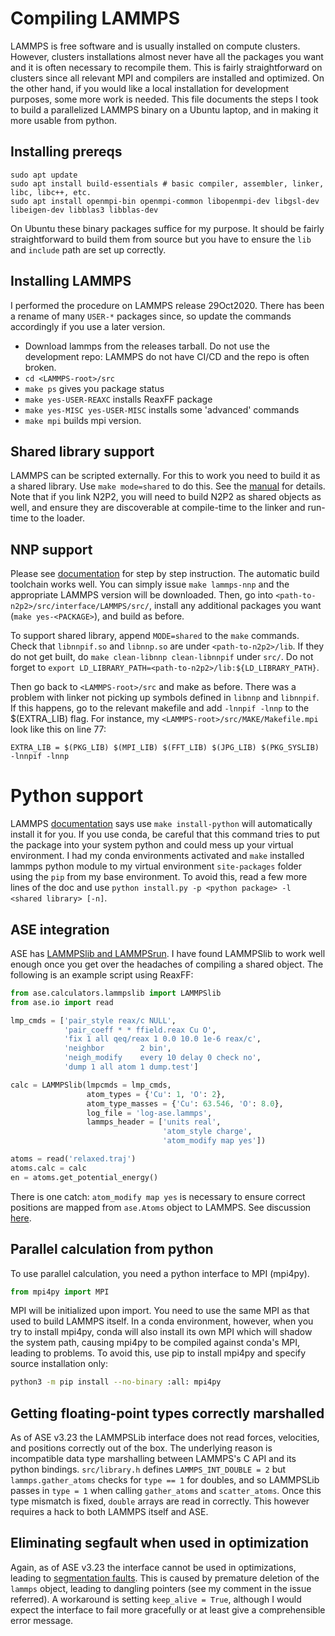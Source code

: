 # Compiling LAMMPS
LAMMPS is free software and is usually installed on compute clusters. However, clusters installations almost never have all the packages you want and it is often necessary to recompile them. This is fairly straightforward on clusters since all relevant MPI and compilers are installed and optimized. On the other hand, if you would like a local installation for development purposes, some more work is needed. This file documents the steps I took to build a parallelized LAMMPS binary on a Ubuntu laptop, and in making it more usable from python. 

## Installing prereqs
```
sudo apt update
sudo apt install build-essentials # basic compiler, assembler, linker, libc, libc++, etc.
sudo apt install openmpi-bin openmpi-common libopenmpi-dev libgsl-dev libeigen-dev libblas3 libblas-dev
```
On Ubuntu these binary packages suffice for my purpose. It should be fairly straightforward to build them from source but you have to ensure the `lib` and `include` path are set up correctly. 

## Installing LAMMPS
I performed the procedure on LAMMPS release 29Oct2020. There has been a rename of many `USER-*` packages since, so update the commands accordingly if you use a later version.
 - Download lammps from the releases tarball. Do not use the development repo: LAMMPS do not have CI/CD and the repo is often broken. 
 - `cd <LAMMPS-root>/src`
 - `make ps` gives you package status
 - `make yes-USER-REAXC` installs ReaxFF package
 - `make yes-MISC yes-USER-MISC` installs some 'advanced' commands
 - `make mpi` builds mpi version. 
 
## Shared library support
LAMMPS can be scripted externally. For this to work you need to build it as a shared library. Use `make mode=shared` to do this. See the [manual](https://docs.lammps.org/Build_basics.html) for details. Note that if you link N2P2, you will need to build N2P2 as shared objects as well, and ensure they are discoverable at compile-time to the linker and run-time to the loader. 

## NNP support
Please see [documentation](https://compphysvienna.github.io/n2p2/interfaces/if_lammps.html?highlight=dynamic) for step by step instruction. The automatic build toolchain works well. You can simply issue `make lammps-nnp` and the appropriate LAMMPS version will be downloaded. Then, go into `<path-to-n2p2>/src/interface/LAMMPS/src/`, install any additional packages you want (`make yes-<PACKAGE>`), and build as before.

To support shared library, append `MODE=shared` to the `make` commands. Check that `libnnpif.so` and `libnnp.so` are under `<path-to-n2p2>/lib`. If they do not get built, do `make clean-libnnp clean-libnnpif` under `src/`. Do not forget to `export LD_LIBRARY_PATH=<path-to-n2p2>/lib:${LD_LIBRARY_PATH}`. 

Then go back to `<LAMMPS-root>/src` and make as before. There was a problem with linker not picking up symbols defined in `libnnp` and `libnnpif`. If this happens, go to the relevant makefile and add `-lnnpif -lnnp` to the $(EXTRA_LIB) flag. For instance, my `<LAMMPS-root>/src/MAKE/Makefile.mpi` look like this on line 77:
```
EXTRA_LIB = $(PKG_LIB) $(MPI_LIB) $(FFT_LIB) $(JPG_LIB) $(PKG_SYSLIB) -lnnpif -lnnp
```
# Python support
LAMMPS [documentation](https://docs.lammps.org/Python_install.html) says use `make install-python` will automatically install it for you. If you use conda, be careful that this command tries to put the package into your system python and could mess up your virtual environment. I had my conda environments activated and `make` installed lammps python module to my virtual environment `site-packages` folder using the `pip` from my base environment. To avoid this, read a few more lines of the doc and use `python install.py -p <python package> -l <shared library> [-n]`. 

## ASE integration
ASE has [LAMMPSlib and LAMMPSrun](https://compphysvienna.github.io/n2p2/interfaces/if_lammps.html?highlight=dynamic). I have found LAMMPSlib to work well enough once you get over the headaches of compiling a shared object. The following is an example script using ReaxFF:
```python
from ase.calculators.lammpslib import LAMMPSlib
from ase.io import read

lmp_cmds = ['pair_style reax/c NULL',
            'pair_coeff * * ffield.reax Cu O',
            'fix 1 all qeq/reax 1 0.0 10.0 1e-6 reax/c',
            'neighbor        2 bin',
            'neigh_modify    every 10 delay 0 check no',
            'dump 1 all atom 1 dump.test']

calc = LAMMPSlib(lmpcmds = lmp_cmds,
                 atom_types = {'Cu': 1, 'O': 2},
                 atom_type_masses = {'Cu': 63.546, 'O': 8.0},
                 log_file = 'log-ase.lammps',
                 lammps_header = ['units real',
                                  'atom_style charge',
                                  'atom_modify map yes'])

atoms = read('relaxed.traj')
atoms.calc = calc
en = atoms.get_potential_energy()
```
There is one catch: `atom_modify map yes` is necessary to ensure correct positions are mapped from `ase.Atoms` object to LAMMPS. See discussion [here](https://matsci.org/t/python-interface-to-lammps-scatter-atoms-wont-work-as-expected/32209/2).

## Parallel calculation from python
To use parallel calculation, you need a python interface to MPI (mpi4py). 
```python
from mpi4py import MPI
```
MPI will be initialized upon import. You need to use the same MPI as that used to build LAMMPS itself. In a conda environment, however, when you try to install mpi4py, conda will also install its own MPI which will shadow the system path, causing mpi4py to be compiled against conda's MPI, leading to problems. To avoid this, use pip to install mpi4py and specify source installation only:
```bash
python3 -m pip install --no-binary :all: mpi4py
```

## Getting floating-point types correctly marshalled
As of ASE v3.23 the LAMMPSLib interface does not read forces, velocities, and positions correctly out of the box. The underlying reason is incompatible data type marshalling between LAMMPS's C API and its python bindings. `src/library.h` defines `LAMMPS_INT_DOUBLE = 2` but `lammps.gather_atoms` checks for `type == 1` for doubles, and so LAMMPSLib passes in `type = 1` when calling `gather_atoms` and `scatter_atoms`. Once this type mismatch is fixed, `double` arrays are read in correctly. This however requires a hack to both LAMMPS itself and ASE. 

## Eliminating segfault when used in optimization
Again, as of ASE v3.23 the interface cannot be used in optimizations, leading to [segmentation faults](https://gitlab.com/ase/ase/-/issues/594). This is caused by premature deletion of the `lammps` object, leading to dangling pointers (see my comment in the issue referred). A workaround is setting `keep_alive = True`, although I would expect the interface to fail more gracefully or at least give a comprehensible error message. 
